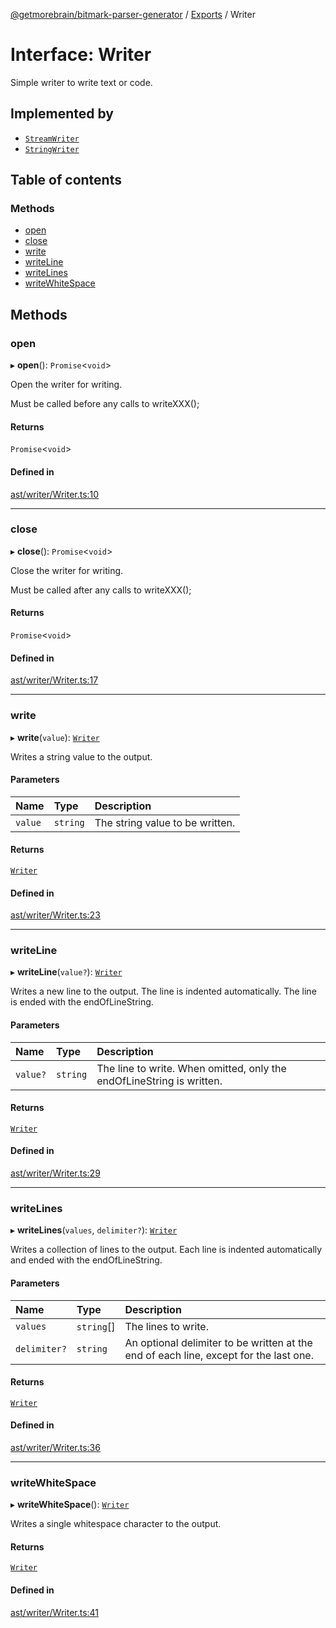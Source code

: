 [@getmorebrain/bitmark-parser-generator](../API.md) / [Exports](../modules.md) / Writer

# Interface: Writer

Simple writer to write text or code.

## Implemented by

- [`StreamWriter`](../classes/StreamWriter.md)
- [`StringWriter`](../classes/StringWriter.md)

## Table of contents

### Methods

- [open](Writer.md#open)
- [close](Writer.md#close)
- [write](Writer.md#write)
- [writeLine](Writer.md#writeLine)
- [writeLines](Writer.md#writeLines)
- [writeWhiteSpace](Writer.md#writeWhiteSpace)

## Methods

### open

▸ **open**(): `Promise`<`void`\>

Open the writer for writing.

Must be called before any calls to writeXXX();

#### Returns

`Promise`<`void`\>

#### Defined in

[ast/writer/Writer.ts:10](https://github.com/getMoreBrain/bitmark-parser-generator/blob/9ddf9e2/src/ast/writer/Writer.ts#L10)

___

### close

▸ **close**(): `Promise`<`void`\>

Close the writer for writing.

Must be called after any calls to writeXXX();

#### Returns

`Promise`<`void`\>

#### Defined in

[ast/writer/Writer.ts:17](https://github.com/getMoreBrain/bitmark-parser-generator/blob/9ddf9e2/src/ast/writer/Writer.ts#L17)

___

### write

▸ **write**(`value`): [`Writer`](Writer.md)

Writes a string value to the output.

#### Parameters

| Name | Type | Description |
| :------ | :------ | :------ |
| `value` | `string` | The string value to be written. |

#### Returns

[`Writer`](Writer.md)

#### Defined in

[ast/writer/Writer.ts:23](https://github.com/getMoreBrain/bitmark-parser-generator/blob/9ddf9e2/src/ast/writer/Writer.ts#L23)

___

### writeLine

▸ **writeLine**(`value?`): [`Writer`](Writer.md)

Writes a new line to the output. The line is indented automatically. The line is ended with the endOfLineString.

#### Parameters

| Name | Type | Description |
| :------ | :------ | :------ |
| `value?` | `string` | The line to write. When omitted, only the endOfLineString is written. |

#### Returns

[`Writer`](Writer.md)

#### Defined in

[ast/writer/Writer.ts:29](https://github.com/getMoreBrain/bitmark-parser-generator/blob/9ddf9e2/src/ast/writer/Writer.ts#L29)

___

### writeLines

▸ **writeLines**(`values`, `delimiter?`): [`Writer`](Writer.md)

Writes a collection of lines to the output. Each line is indented automatically and ended with the endOfLineString.

#### Parameters

| Name | Type | Description |
| :------ | :------ | :------ |
| `values` | `string`[] | The lines to write. |
| `delimiter?` | `string` | An optional delimiter to be written at the end of each line, except for the last one. |

#### Returns

[`Writer`](Writer.md)

#### Defined in

[ast/writer/Writer.ts:36](https://github.com/getMoreBrain/bitmark-parser-generator/blob/9ddf9e2/src/ast/writer/Writer.ts#L36)

___

### writeWhiteSpace

▸ **writeWhiteSpace**(): [`Writer`](Writer.md)

Writes a single whitespace character to the output.

#### Returns

[`Writer`](Writer.md)

#### Defined in

[ast/writer/Writer.ts:41](https://github.com/getMoreBrain/bitmark-parser-generator/blob/9ddf9e2/src/ast/writer/Writer.ts#L41)
